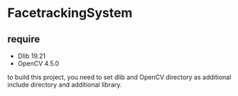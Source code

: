 # FacetrackingSystem
## require
* Dlib 19.21
* OpenCV 4.5.0

to build this project, you need to set dlib and OpenCV directory as additional include directory and additional library.

